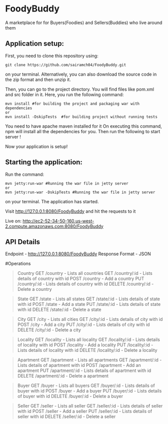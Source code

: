 # FoodyBuddy
A  marketplace for for Buyers(Foodies) and Sellers(Buddies) who live around them

## Application setup:
First, you need to clone this repository using:
```
git clone https://github.com/sairamch04/FoodyBuddy.git
```
on your terminal. Alternatively, you can also download the source code in the zip format and then unzip it.

Then, you can go to the project directory. You will find files like pom.xml and src folder in it. Here, you run the following command:
```
mvn install #for building the project and packaging war with dependencies
or 
mvn install -DskipTests  #for building project without running tests
```
You need to have apache maven installed for it
On executing this command, npm will install all the dependencies for you.
Then run the following to start server !



Now your application is setup!

## Starting the application:
Run the command:
```
mvn jetty:run-war #Running the war file in jetty server
or
mvn jetty:run-war -DskipTests #Running the war file in jetty server

```

on your terminal. The application has started.

Visit http://127.0.0.1:8080/FoodyBuddy and hit the requests to it

Live on: http://ec2-52-34-50-160.us-west-2.compute.amazonaws.com:8080/FoodyBuddy

API Details
-----------
Endpoint - http://127.0.0.1:8080/FoodyBuddy
Response Format - JSON

#Operations

>Country
>GET /country - Lists all countries
>GET /country/:id - Lists details of country with id
>POST /country - Add a country
>PUT /country/:id - Lists details of country with id
>DELETE /country/:id - Delete a country

>State
>GET /state - Lists all states
>GET /state/:id - Lists details of state with id
>POST /state - Add a state
>PUT /state/:id - Lists details of state with id
>DELETE /state/:id - Delete a state

>City
>GET /city - Lists all cities
>GET /city/:id - Lists details of city with id
>POST /city - Add a city
>PUT /city/:id - Lists details of city with id
>DELETE /city/:id - Delete a city

>Locality
>GET /locality - Lists all locality
>GET /locality/:id - Lists details of locality with id
>POST /locality - Add a locality
>PUT /locality/:id - Lists details of locality with id
>DELETE /locality/:id - Delete a locality

>Apartment
>GET /apartment - Lists all apartments
>GET /apartment/:id - Lists details of apartment with id
>POST /apartment - Add an apartment
>PUT /apartment/:id - Lists details of apartment with id
>DELETE /apartment/:id - Delete a apartment

>Buyer
>GET /buyer - Lists all buyers
>GET /buyer/:id - Lists details of buyer with id
>POST /buyer - Add a buyer
>PUT /buyer/:id - Lists details of buyer with id
>DELETE /buyer/:id - Delete a buyer

>Seller
>GET /seller - Lists all seller
>GET /seller/:id - Lists details of seller with id
>POST /seller - Add a seller
>PUT /seller/:id - Lists details of seller with id
>DELETE /seller/:id - Delete a seller
